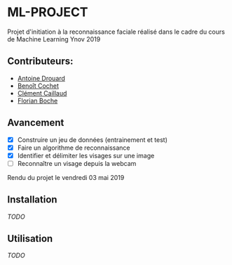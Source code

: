 # ML-PROJECT

Projet d'initiation à la reconnaissance faciale réalisé dans le cadre du cours de Machine Learning Ynov 2019

## Contributeurs: 
* [Antoine Drouard](https://github.com/Coblestone) 
* [Benoît Cochet](https://github.com/BenoitCochet)
* [Clément Caillaud](https://github.com/ClementCaillaud)
* [Florian Boche](https://github.com/Nair0fl)

## Avancement

 - [X] Construire un jeu de données (entrainement et test)
 - [X] Faire un algorithme de reconnaissance
 - [X] Identifier et délimiter les visages sur une image
 - [ ] Reconnaître un visage depuis la webcam
 
 Rendu du projet le vendredi 03 mai 2019

## Installation

*TODO*

## Utilisation

*TODO*